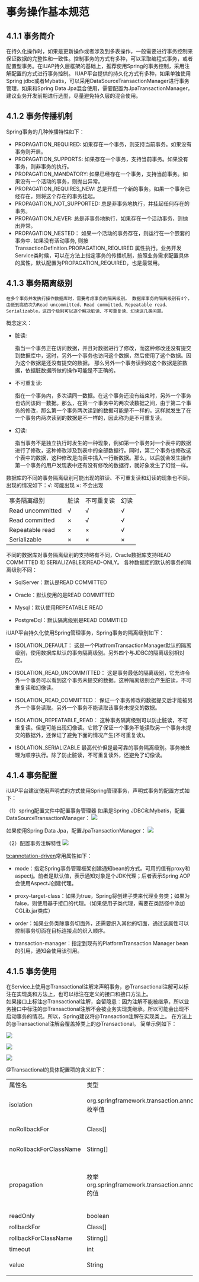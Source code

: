 # 事务操作基本规范

## 4.1.1 事务简介
在持久化操作时，如果是更新操作或者涉及到多表操作，一般需要进行事务控制来保证数据的完整性和一致性。控制事务的方式有多种，可以采取编程式事务，或者配置型事务。在iUAP持久层框架的基础上，推荐使用Spring的事务控制，采用注解配置的方式进行事务控制。
IUAP平台提供的持久化方式有多种，如果单独使用Spring jdbc或者Mybatis，可以采用DataSourceTransactionManager进行事务管理，如果和Spring Data Jpa混合使用，需要配置为JpaTransactionManager，建议业务开发前期进行选型，尽量避免持久层的混合使用。
## 4.1.2 事务传播机制
Spring事务的几种传播特性如下：

-   PROPAGATION_REQUIRED: 
    如果存在一个事务，则支持当前事务。如果没有事务则开启。
- 	PROPAGATION_SUPPORTS: 
    如果存在一个事务，支持当前事务。如果没有事务，则非事务的执行。
- 	PROPAGATION_MANDATORY: 
    如果已经存在一个事务，支持当前事务。如果没有一个活动的事务，则抛出异常。
- 	PROPAGATION\_REQUIRES_NEW: 
    总是开启一个新的事务。如果一个事务已经存在，则将这个存在的事务挂起。
- 	PROPAGATION\_NOT_SUPPORTED: 
    总是非事务地执行，并挂起任何存在的事务。
- 	PROPAGATION_NEVER: 
    总是非事务地执行，如果存在一个活动事务，则抛出异常。
- 	PROPAGATION\_NESTED：
    如果一个活动的事务存在，则运行在一个嵌套的事务中. 如果没有活动事务, 则按TransactionDefinition.PROPAGATION\_REQUIRED 属性执行。业务开发Service类时候，可以在方法上指定事务的传播机制，按照业务需求配置具体的属性，默认配置为PROPAGATION_REQUIRED，也是最常用。
## 4.1.3 事务隔离级别
	在多个事务并发执行操作数据库时，需要考虑事务的隔离级别。 数据库事务的隔离级别有4个，由低到高依次为Read uncommitted、Read committed、Repeatable read、Serializable，这四个级别可以逐个解决脏读、不可重复读、幻读这几类问题。
概念定义：


- 脏读: 

    指当一个事务正在访问数据，并且对数据进行了修改，而这种修改还没有提交到数据库中，这时，另外一个事务也访问这个数据，然后使用了这个数据。因为这个数据是还没有提交的数据， 那么另外一个事务读到的这个数据是脏数据，依据脏数据所做的操作可能是不正确的。 

- 不可重复读: 

    指在一个事务内，多次读同一数据。在这个事务还没有结束时，另外一个事务也访问该同一数据。那么，在第一个事务中的两次读数据之间，由于第二个事务的修改，那么第一个事务两次读到的数据可能是不一样的。这样就发生了在一个事务内两次读到的数据是不一样的，因此称为是不可重复读。     

- 幻读: 

	指当事务不是独立执行时发生的一种现象，例如第一个事务对一个表中的数据进行了修改，这种修改涉及到表中的全部数据行。同时，第二个事务也修改这个表中的数据，这种修改是向表中插入一行新数据。那么，以后就会发生操作第一个事务的用户发现表中还有没有修改的数据行，就好象发生了幻觉一样。

数据库的不同的事务隔离级别可能出现的脏读、不可重复读和幻读的现象也不同，出现的情况如下：√: 可能出现    ×: 不会出现

<table>
   <tr>
      <td>事务隔离级别</td>
      <td>脏读</td>
      <td>不可重复读</td>
      <td>幻读</td>
   </tr>
   <tr>
      <td>Read uncommitted</td>
      <td>√</td>
      <td>√</td>
      <td>√</td>
   </tr>
   <tr>
      <td>Read committed</td>
      <td>×</td>
      <td>√</td>
      <td>√</td>
   </tr>
   <tr>
      <td>Repeatable read</td>
      <td>×</td>
      <td>×</td>
      <td>√</td>
   </tr>
   <tr>
      <td>Serializable</td>
      <td>×</td>
      <td>×</td>
      <td>×</td>
   </tr>
</table>

不同的数据库对事务隔离级别的支持略有不同，Oracle数据库支持READ COMMITTED 和 SERIALIZABLE和READ-ONLY。
各种数据库的默认的事务的隔离级别不同：


- SqlServer：默认是READ COMMITTED

- Oracle：默认使用的是READ COMMITTED

- Mysql：默认使用REPEATABLE READ

- PostgreDql：默认隔离级别是READ COMMTIED
 
iUAP平台持久化使用Spring管理事务，Spring事务的隔离级别如下：



- ISOLATION_DEFAULT： 
这是一个PlatfromTransactionManager默认的隔离级别，使用数据库默认的事务隔离级别。另外四个与JDBC的隔离级别相对应。

- ISOLATION_READ_UNCOMMITTED： 
这是事务最低的隔离级别，它充许令外一个事务可以看到这个事务未提交的数据。这种隔离级别会产生脏读，不可重复读和幻像读。

- ISOLATION_READ_COMMITTED： 
保证一个事务修改的数据提交后才能被另外一个事务读取。另外一个事务不能读取该事务未提交的数据。

- ISOLATION_REPEATABLE_READ： 
这种事务隔离级别可以防止脏读，不可重复读。但是可能出现幻像读。它除了保证一个事务不能读取另一个事务未提交的数据外，还保证了避免下面的情况产生(不可重复读)。

- ISOLATION_SERIALIZABLE 
最高代价但是最可靠的事务隔离级别。事务被处理为顺序执行。除了防止脏读，不可重复读外，还避免了幻像读。

## 4.1.4 事务配置 ##
iUAP平台建议使用声明式的方式使用Spring管理事务，声明式事务的配置方式如下：

（1）spring配置文件中配置事务管理器
如果是Spring JDBC和Mybatis，配置DataSourceTransactionManager：
 ![](../image/image73.png)

如果使用Spring Data Jpa，配置JpaTransactionManager：
 ![](../image/image46.png)

（2）配置事务注解特性
 ![](../image/image47.png)

<tx:annotation-driven>常用属性如下：

- mode：指定Spring事务管理框架创建通知bean的方式。可用的值有proxy和aspectj。前者是默认值，表示通知对象是个JDK代理；后者表示Spring AOP会使用AspectJ创建代理。

- proxy-target-class：如果为true，Spring将创建子类来代理业务类；如果为false，则使用基于接口的代理。（如果使用子类代理，需要在类路径中添加CGLib.jar类库）

- order：如果业务类除事务切面外，还需要织入其他的切面，通过该属性可以控制事务切面在目标连接点的织入顺序。

- transaction-manager：指定到现有的PlatformTransaction Manager bean的引用，通知会使用该引用。

## 4.1.5 事务使用 ##

在Service上使用@Transactional注解来声明事务，@Transactional注解可以标注在实现类和方法上，也可以标注在定义的接口和接口方法上。  
如果接口上标注@Transactional注解，会留隐患：因为注解不能被继承，所以业务接口中标注的@Transactional注解不会被业务实现类继承。所以可能会出现不启动事务的情况。所以，Spring建议将@Transaction注解在实现类上。
在方法上的@Transactional注解会覆盖掉类上的@Transactional。
简单示例如下：

 ![](../image/image76.png)

 ![](../image/image77.png)

 ![](../image/image78.png)

@Transactional的具体配置项的含义如下：
<table>
   <tr>
      <td>属性名</td>
      <td>类型</td>
      <td>说明</td>
   </tr>
   <tr>
      <td>isolation</td>
      <td>org.springframework.transaction.annotation.Isolation的枚举值</td>
      <td>事务隔离级别，可以根据情况配置上述章节中介绍的事务隔离级别，注意针对的数据库类型。</td>
   </tr>
   <tr>
      <td>noRollbackFor</td>
      <td>Class<? extends Throwable>[]</td>
      <td>一组异常类，遇到时不回滚。默认为{}</td>
   </tr>
   <tr>
      <td>noRollbackForClassName</td>
      <td>Stirng[]</td>
      <td>一组异常类名，遇到时不回滚，默认为{}</td>
   </tr>
   <tr>
      <td>propagation</td>
      <td>枚举org.springframework.transaction.annotation.Propagation的值</td>
 	  <td>事务传播行为，可以配置以上章节中介绍的事务传播类型，如开启子事务@Transactional(propagation = Propagation.REQUIRES_NEW)</td>
   </tr>
   <tr>
      <td>readOnly</td>
      <td>boolean</td>
      <td>事务读写性</td>
   </tr>
   <tr>
      <td>rollbackFor</td>
      <td>Class<? extends Throwable>[]</td>
      <td>一组异常类，遇到时回滚</td>
   </tr>
   <tr>
      <td>rollbackForClassName</td>
      <td>Stirng[]</td>
      <td>一组异常类名，遇到时回滚</td>
   </tr>
   <tr>
      <td>timeout</td>
      <td>int</td>
      <td>超时时间，以秒为单位</td>
   </tr>
   <tr>
      <td>value</td>
      <td>String</td>
      <td>可选的限定描述符，指定使用的事务管理器</td>
   </tr>
</table>